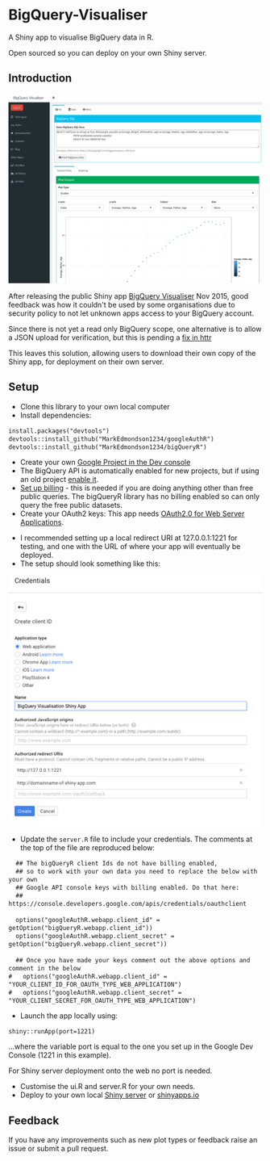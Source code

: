 # BigQuery-Visualiser
A Shiny app to visualise BigQuery data in R.  

Open sourced so you can deploy on your own Shiny server.

## Introduction

![bigQuery-demo](bigQueryViz-demo-image.png)

After releasing the public Shiny app [BigQuery Visualiser](https://mark.shinyapps.io/bigquery-viz/) Nov 2015, good feedback was how it couldn't be used by some organisations due to security policy to not let unknown apps access to your BigQuery account.  

Since there is not yet a read only BigQuery scope, one alternative is to allow a JSON upload for verification, but this is pending a [fix in httr](https://github.com/hadley/httr/issues/275)

This leaves this solution, allowing users to download their own copy of the Shiny app, for deployment on their own server. 

## Setup

* Clone this library to your own local computer
* Install dependencies:
```
install.packages("devtools")
devtools::install_github("MarkEdmondson1234/googleAuthR")
devtools::install_github("MarkEdmondson1234/bigQueryR")
```
* Create your own [Google Project in the Dev console](https://developers.google.com/console/help/new/)
* The BigQuery API is automatically enabled for new projects, but if using an old project [enable it](https://cloud.google.com/bigquery/sign-up).
* [Set up billing](https://console.cloud.google.com/billing) - this is needed if you are doing anything other than free public queries.  The bigQueryR library has no billing enabled so can only query the free public datasets.
* Create your OAuth2 keys:  This app needs [OAuth2.0 for Web Server Applications](https://developers.google.com/api-client-library/python/auth/web-app).  
- I recommended setting up a local redirect URI at 127.0.0.1:1221 for testing, and one with the URL of where your app will eventually be deployed.
- The setup should look something like this:

![oauth2-setup-bigquery-visualiser](oauth2-setup.png)

* Update the `server.R` file to include your credentials.  The comments at the top of the file are reproduced below:

```
  ## The bigQueryR client Ids do not have billing enabled, 
  ## so to work with your own data you need to replace the below with your own
  ## Google API console keys with billing enabled. Do that here:
  ## https://console.developers.google.com/apis/credentials/oauthclient

  options("googleAuthR.webapp.client_id" = getOption("bigQueryR.webapp.client_id"))
  options("googleAuthR.webapp.client_secret" = getOption("bigQueryR.webapp.client_secret"))
  
  ## Once you have made your keys comment out the above options and comment in the below 
#   options("googleAuthR.webapp.client_id" = "YOUR_CLIENT_ID_FOR_OAUTH_TYPE_WEB_APPLICATION")
#   options("googleAuthR.webapp.client_secret" = "YOUR_CLIENT_SECRET_FOR_OAUTH_TYPE_WEB_APPLICATION")
```


* Launch the app locally using:
```
shiny::runApp(port=1221)
```

...where the variable port is equal to the one you set up in the Google Dev Console (1221 in this example).

For Shiny server deployment onto the web no port is needed.

* Customise the ui.R and server.R for your own needs.
* Deploy to your own local [Shiny server](https://www.rstudio.com/products/shiny/shiny-server/) or [shinyapps.io](http://shinyapps.io)

## Feedback

If you have any improvements such as new plot types or feedback raise an issue or submit a pull request.  
